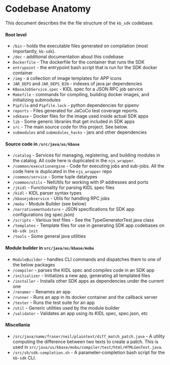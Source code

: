 # Codebase Anatomy

This document describes the the file structure of the `kb_sdk` codebase.

#### Root level

* `/bin` - holds the executable files generated on compilation (most importantly, `kb-sdk`).
* `/doc` - additional documentation about this codebase
* `Dockerfile` - The dockerfile for the container that runs the SDK
* `entrypoint` - the entrypoint bash script that is run for the SDK docker container
* `/img` - a collection of image templates for APP icons
* `JAR_DEPS` and `JAR_DEPS_BIN` - indexes of java jar dependencies
* `KBaseJobService.spec` - KIDL spec for a JSON RPC job service
* `Makefile` - commands for compiling, building docker images, and initializing submodules
* `Pipfile` and `Pipfile.lock` - python dependencies for pipenv
* `reports` - Files generated for JaCoCo test coverage reports.
* `sdkbase` - Docker files for the image used inside actual SDK apps
* `lib` - Some generic libraries that get included in SDK apps
* `src` - The main source code for this project. See below.
* `submodules` and `submodules_hacks` - jars and other dependencies

#### Source code in `/src/java/us/kbase`

* `/catalog` - Services for managing, registering, and building modules in the catalog. All code here is duplicated in the `njs_wrapper`.
* `/common/executionengine` - Code for executing jobs and sub-jobs. All the code here is duplicated in the `njs_wrapper` repo
* `/common/service` - Some tuple datatypes
* `/common/utils` - NetUtils for working with IP addresses and ports
* `/jkidl` - Functionality for parsing KIDL spec files
* `/kidl` - KIDL parser syntax types
* `/kbasejobservice` - Utils for handling RPC jobs
* `/mobu` - Module Builder (see below)
* `/narrativemethodstore` - JSON specifications for SDK app configurations (eg spec.json)
* `/scripts` - Various test files - See the TypeGeneratorTest.java class
* `/templates` - Template files for use in generating SDK app codebases on `kb-sdk init`
* `/tools` - Some general java utilities

#### Module builder in `src/java/us/kbase/mobu`

* `ModuleBuilder` - handles CLI commands and dispatches them to one of the below packages
* `/compiler` - parses the KIDL spec and compiles code in an SDK app
* `/initializer` - Initializes a new app, generating all templated files
* `/installer` - Installs other SDK apps as dependencies under the current one
* `/renamer` - Renames an app
* `/runner` - Runs an app in its docker container and the callback server
* `/tester` - Runs the test suite for an app
* `/util` - Generic utilities used by the module builder
* `/validator` - Validates an app using its KIDL spec, spec.json, etc

#### Miscellania

* `/src/java/name/fraser/neil/plaintext/diff_match_patch.java` - A utility computing the difference between two texts to create a patch. This is used in `src/java/us/kbase/mobu/compiler/test/html/HTMLGenTest.java`.
* `/src/sh/sdk-completion.sh` - A parameter-completion bash script for the `kb-sdk` CLI.

